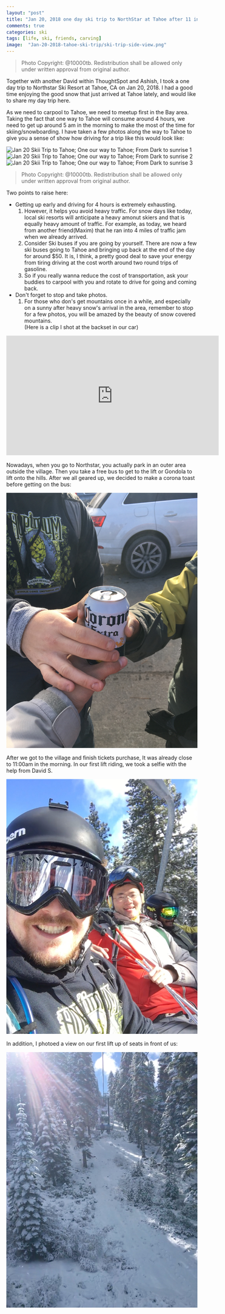 ```yaml
---
layout: "post"
title: "Jan 20, 2018 one day ski trip to NorthStar at Tahoe after 11 inches of snow"
comments: true
categories: ski
tags: [life, ski, friends, carving]
image:  "Jan-20-2018-tahoe-ski-trip/ski-trip-side-view.png"
---
```


> Photo Copyright: @10000tb. Redistribution shall be allowed only under written approval from original author.

Together with another David within ThoughtSpot and Ashish, I took a one day trip to Northstar Ski Resort at Tahoe, CA on Jan 20, 2018. I had a good time enjoying the good snow that just arrived at Tahoe lately, and would like to share my day trip here.  
  
  
As we need to carpool to Tahoe, we need to meetup first in the Bay area. Taking the fact that one way to Tahoe will consume around 4 hours, we need to get up around 5 am in the morning to make the most of the time for skiing/snowboarding. I have taken a few photos along the way to Tahoe to give you a sense of show how driving for a trip like this would look like:  
  
![Jan 20 Skii Trip to Tahoe; One our way to Tahoe; From Dark to sunrise 1](/assets/img/Jan-20-2018-tahoe-ski-trip/jan-20-ski-triip-going-from-dark-to-sunrise-1.png)
![Jan 20 Skii Trip to Tahoe; One our way to Tahoe; From Dark to sunrise 2](/assets/img/Jan-20-2018-tahoe-ski-trip/jan-20-ski-triip-going-from-dark-to-sunrise-2.png)
![Jan 20 Skii Trip to Tahoe; One our way to Tahoe; From Dark to sunrise 3](/assets/img/Jan-20-2018-tahoe-ski-trip/jan-20-ski-triip-going-from-dark-to-sunrise-3.png)

> Photo Copyright: @10000tb. Redistribution shall be allowed only under written approval from original author.


Two points to raise here:  
* Getting up early and driving for 4 hours is extremely exhausting.
  1. However, it helps you avoid heavy traffic. For snow days like today, local ski resorts will anticipate a heavy amonut skiers and that is equally heavy amount of traffic. For example, as today, we heard from another friend(Maxim) that he ran into 4 miles of traffic jam when we already arrived. 
  2. Consider Ski buses if you are going by yourself. There are now a few ski buses going to Tahoe and bringing up back at the end of the day for around $50. It is, I think, a pretty good deal to save your energy from tiring driving at the cost worth around two round trips of gasoline.
  3. So if you really wanna reduce the cost of transportation, ask your buddies to carpool with you and rotate to drive for going and coming back.  
* Don't forget to stop and take photos.
  1. For those who don's get mountains once in a while, and especially on a sunny after heavy snow's arrival in the area, remember to stop for a few photos, you will be amazed by the beauty of snow covered mountains.  
(Here is a clip I shot at the backset in our car)  

<iframe width="560" height="315" src="https://www.youtube.com/embed/OGswSvXUOxU" frameborder="0" allow="autoplay; encrypted-media" allowfullscreen></iframe>

 
Nowadays, when you go to Northstar, you actually park in an outer area outside the village. Then you take a free bus to get to the lift or Gondola to lift onto the hills. After we all geared up, we decided to make a corona toast before getting on the bus:  

![corona toast before getting on hills](/assets/img/Jan-20-2018-tahoe-ski-trip/corona-toast-before-getting-on-hills.JPG)

  
After we got to the village and finish tickets purchase, It was already close to 11:00am in the morning. In our first lift riding, we took a selfie with the help from David S.  

![selfies with david ashishi](/assets/img/Jan-20-2018-tahoe-ski-trip/selfies-with-david-ashish.JPG)

In addition, I photoed a view on our first lift up of seats in front of us:  

![first lift up](/assets/img/Jan-20-2018-tahoe-ski-trip/first-lift-up.JPG)

